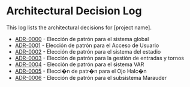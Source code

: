# Architectural Decision Log

This log lists the architectural decisions for [project name].

<!-- adrlog -- Regenerate the content by using "adr-log -i". You can install it via "npm install -g adr-log" -->

- [ADR-0000](0000-Patron-Global.md) - Elección de patrón para el sistema global
- [ADR-0001](0001-Patron-PW-App-Usuario.md) - Elección de patrón para el Acceso de Usuario
- [ADR-0002](0002-Patron-Sistemas-Estadio.md) - Elección de patrón para el sistema del estadio
- [ADR-0003](0003-Patron-Gestion-Entrada-Tornos.md) - Elección de patrón para la gestión de entradas y tornos
- [ADR-0004](0004-Patrón-VAR.md) - Elección de patrón para el sistema VAR
- [ADR-0005](0005-Patrón-Ojo-Halcon.md) - Elecci�n de patr�n para el Ojo Halc�n
- [ADR-0006](0006-Patrón-Marauder.md) - Elección de patrón para el subsistema Marauder

<!-- adrlogstop -->






